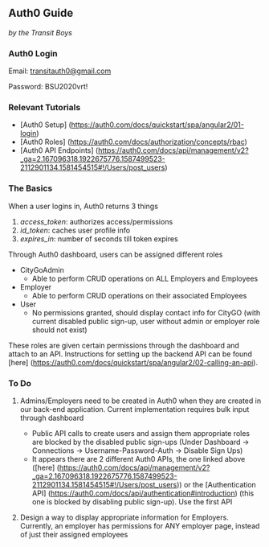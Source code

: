 ## Auth0 Guide
*by the Transit Boys*

### Auth0 Login
Email: transitauth0@gmail.com

Password: BSU2020vrt!

### Relevant Tutorials
* [Auth0 Setup] (https://auth0.com/docs/quickstart/spa/angular2/01-login)
* [Auth0 Roles]
(https://auth0.com/docs/authorization/concepts/rbac)
* [Auth0 API Endpoints] (https://auth0.com/docs/api/management/v2?_ga=2.167096318.1922675776.1587499523-2112901134.1581454515#!/Users/post_users)

### The Basics
When a user logins in, Auth0 returns 3 things

1. *access_token*: authorizes access/permissions
2. *id_token*: caches user profile info
3. *expires_in*: number of seconds till token expires


Through Auth0 dashboard, users can be assigned different roles

- CityGoAdmin
    - Able to perform CRUD operations on ALL Employers and Employees
- Employer
    - Able to perform CRUD operations on their associated Employees
- User
    - No permissions granted, should display contact info for CityGO (with current disabled public sign-up, user without admin or employer role should not exist)

These roles are given certain permissions through the dashboard and attach to an API.
Instructions for setting up the backend API can be found [here]
(https://auth0.com/docs/quickstart/spa/angular2/02-calling-an-api).


### To Do
1. Admins/Employers need to be  created in Auth0 when they are created in our back-end application. Current implementation requires bulk input through dashboard
   - Public API calls to create users and assign them appropriate roles are blocked by the disabled public sign-ups (Under Dashboard -> Connections -> Username-Password-Auth -> Disable Sign Ups)
   - It appears there are 2 different Auth0 APIs, the one linked above ([here] (https://auth0.com/docs/api/management/v2?_ga=2.167096318.1922675776.1587499523-2112901134.1581454515#!/Users/post_users)) or the [Authentication API] (https://auth0.com/docs/api/authentication#introduction) (this one is blocked by disabling public sign-up). Use the first API

2. Design a way to display appropriate information for Employers. Currently, an employer has permissions for ANY employer page, instead of just their assigned employees



